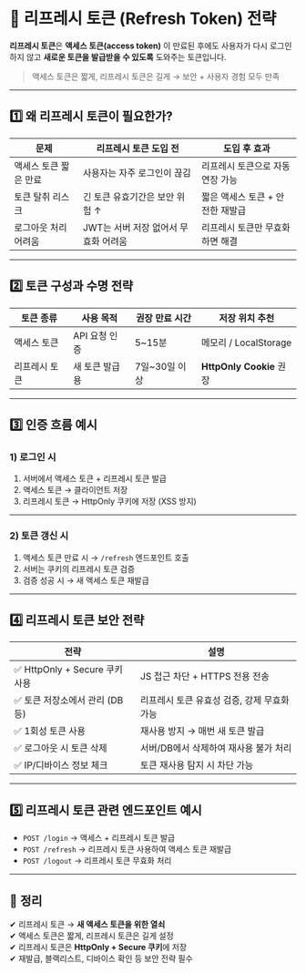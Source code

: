 # 🔁 리프레시 토큰 (Refresh Token) 전략

**리프레시 토큰**은 **액세스 토큰(access token)** 이 만료된 후에도 사용자가 다시 로그인하지 않고 **새로운 토큰을 발급받을 수 있도록** 도와주는 토큰입니다.

> 액세스 토큰은 짧게, 리프레시 토큰은 길게 → 보안 + 사용자 경험 모두 만족

---

## 1️⃣ 왜 리프레시 토큰이 필요한가?

| 문제                  | 리프레시 토큰 도입 전             | 도입 후 효과                    |
|-----------------------|------------------------------------|---------------------------------|
| 액세스 토큰 짧은 만료 | 사용자는 자주 로그인이 끊김         | 리프레시 토큰으로 자동 연장 가능 |
| 토큰 탈취 리스크       | 긴 토큰 유효기간은 보안 위험 ↑      | 짧은 액세스 토큰 + 안전한 재발급 |
| 로그아웃 처리 어려움   | JWT는 서버 저장 없어서 무효화 어려움 | 리프레시 토큰만 무효화하면 해결 |

---

## 2️⃣ 토큰 구성과 수명 전략

| 토큰 종류       | 사용 목적           | 권장 만료 시간     | 저장 위치 추천      |
|------------------|----------------------|---------------------|----------------------|
| 액세스 토큰       | API 요청 인증         | 5~15분              | 메모리 / LocalStorage |
| 리프레시 토큰     | 새 토큰 발급용        | 7일~30일 이상       | **HttpOnly Cookie** 권장 |

---

## 3️⃣ 인증 흐름 예시

### 1) 로그인 시
1. 서버에서 액세스 토큰 + 리프레시 토큰 발급
2. 액세스 토큰 → 클라이언트 저장
3. 리프레시 토큰 → HttpOnly 쿠키에 저장 (XSS 방지)

---

### 2) 토큰 갱신 시
1. 액세스 토큰 만료 시 → `/refresh` 엔드포인트 호출
2. 서버는 쿠키의 리프레시 토큰 검증
3. 검증 성공 시 → 새 액세스 토큰 재발급

---

## 4️⃣ 리프레시 토큰 보안 전략

| 전략                          | 설명 |
|-------------------------------|------|
| ✅ HttpOnly + Secure 쿠키 사용   | JS 접근 차단 + HTTPS 전용 전송 |
| ✅ 토큰 저장소에서 관리 (DB 등)  | 리프레시 토큰 유효성 검증, 강제 무효화 가능 |
| ✅ 1회성 토큰 사용              | 재사용 방지 → 매번 새 토큰 발급 |
| ✅ 로그아웃 시 토큰 삭제        | 서버/DB에서 삭제하여 재사용 불가 처리 |
| ✅ IP/디바이스 정보 체크        | 토큰 재사용 탐지 시 차단 가능 |

---

## 5️⃣ 리프레시 토큰 관련 엔드포인트 예시

- `POST /login` → 액세스 + 리프레시 토큰 발급
- `POST /refresh` → 리프레시 토큰 사용하여 액세스 토큰 재발급
- `POST /logout` → 리프레시 토큰 무효화 처리

---

## 🎯 정리

✔ 리프레시 토큰 → **새 액세스 토큰을 위한 열쇠**  
✔ 액세스 토큰은 짧게, 리프레시 토큰은 길게 설정  
✔ 리프레시 토큰은 **HttpOnly + Secure 쿠키**에 저장  
✔ 재발급, 블랙리스트, 디바이스 확인 등 보안 전략 필수  
